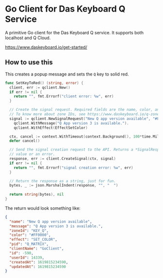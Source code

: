 # Go Client for Das Keyboard Q Service

A primitive Go client for the Das Keyboard Q service. It supports both localhost and Q Cloud.

https://www.daskeyboard.io/get-started/


## How to use this

This creates a popup message and sets the `Q` key to solid red.

```go
func SetKeyToRed() (string, error) {
  client, err := qclient.New()
  if err != nil {
    return "", fmt.Errorf("client error: %w", err)
  }

  // Create the signal request. Required fields are the name, color, and zone ID.
  // To know more about zone IDs, see https://www.daskeyboard.io/q-zone-id-explanation/.
  signal := qclient.NewSignalRequest("New Q app version available", "#FF0000", KeyQ).
    qclient.WithMessage("Q App version 3 is available.").
    qclient.WithEffect(EffectSetColor)

  ctx, cancel := context.WithTimeout(context.Background(), 100*time.Millisecond)
  defer cancel()

  // Send the signal creation request to the API. Returns a *SignalResponse
  // value or an error.
  response, err := client.CreateSignal(ctx, signal)
  if err != nil {
    return "", fmt.Errorf("signal creation error: %w", err)
  }

  // Return the response as a string, just for fun.
  bytes, _ := json.MarshalIndent(response, "", "  ")
  
  return string(bytes), nil
}
```

The return would look something like:

```json
{
  "name": "New Q app version available",
  "message": "Q App version 3 is available.",
  "zoneId": "KEY_Q",
  "color": "#FF0000",
  "effect": "SET_COLOR",
  "pid": "Q_MATRIX",
  "clientName": "GoClient",
  "id": -590,
  "userId": 14339,
  "createdAt": 1619815234590,
  "updatedAt": 1619815234590
}
```

